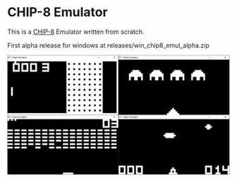 # CHIP-8 Emulator
This is a [CHIP-8](https://en.wikipedia.org/wiki/CHIP-8) Emulator written from scratch.

First alpha release for windows at releases/win_chip8_emul_alpha.zip

![Running Program](imgs/example_run.jpg?raw=true "Running Program")
